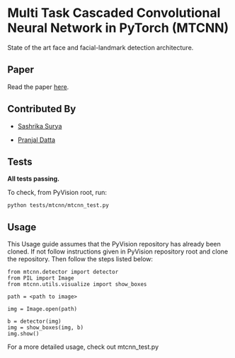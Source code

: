 # Multi Task Cascaded Convolutional Neural Network in PyTorch (MTCNN)

State of the art face and facial-landmark detection architecture.

## Paper

Read the paper [here](https://arxiv.org/pdf/1604.02878.pdf).

## Contributed By

- [Sashrika Surya](https://github.com/sashrika15)

- [Pranjal Datta](https://github.com/pranjaldatta)

## Tests

**All tests passing.**

To check, from PyVision root, run:

```
python tests/mtcnn/mtcnn_test.py
```

## Usage

This Usage guide assumes that the PyVision repository has already been cloned. If not follow instructions given in PyVision repository root and clone the repository. Then follow the steps listed below:

```
from mtcnn.detector import detector
from PIL import Image
from mtcnn.utils.visualize import show_boxes

path = <path to image>

img = Image.open(path)

b = detector(img)
img = show_boxes(img, b)
img.show()
```

For a more detailed usage, check out mtcnn_test.py
